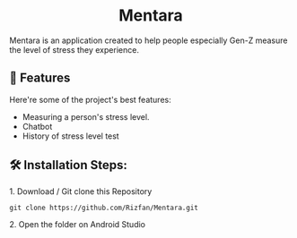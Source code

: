 <h1 align="center" id="title">Mentara</h1>

<p id="description">Mentara is an application created to help people especially Gen-Z measure the level of stress they experience.</p>

  
  
<h2>🧐 Features</h2>

Here're some of the project's best features:

*   Measuring a person's stress level.
*   Chatbot
*   History of stress level test

<h2>🛠️ Installation Steps:</h2>

<p>1. Download / Git clone this Repository</p>

```
git clone https://github.com/Rizfan/Mentara.git
```

<p>2. Open the folder on Android Studio</p>
